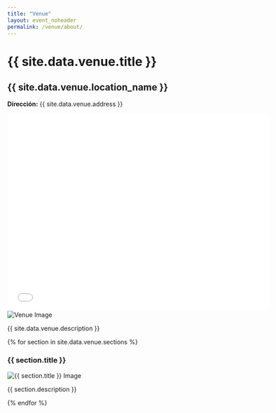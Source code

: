 ```yaml
---
title: "Venue"
layout: event_noheader
permalink: /venue/about/
---
```


<link rel="stylesheet" href="/assets/css/venue.css">

# {{ site.data.venue.title }}

<div class="venue-section">
  <h2>{{ site.data.venue.location_name }}</h2>
  <p><strong>Dirección:</strong> {{ site.data.venue.address }}</p>
  
  <div class="venue-content">
    <div class="venue-map">
      <iframe src="{{ site.data.venue.map_url }}" width="600" height="450" style="border:0;" allowfullscreen="" loading="lazy" referrerpolicy="no-referrer-when-downgrade"></iframe>
    </div>
    <div class="venue-description">
      <img src="/assets/images/{{ site.data.venue.image }}" alt="Venue Image">
      <p>{{ site.data.venue.description }}</p>
    </div>
  </div>

  <div class="venue-details">
    {% for section in site.data.venue.sections %}
      <div class="venue-section-card">
        <h3>{{ section.title }}</h3>
        <img src="/assets/images/{{ section.image }}" alt="{{ section.title }} Image">
        <p>{{ section.description }}</p>
      </div>
    {% endfor %}
  </div>
</div>
